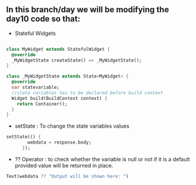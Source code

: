 ## In this branch/day we will be modifying the day10 code so that:

- Stateful Widgets

```dart

class MyWidget extends StatefulWidget {
  @override
  _MyWidgetState createState() => _MyWidgetState();
}

class _MyWidgetState extends State<MyWidget> {
  @override
  var statevariable;
  //state variables has to be declared before build context
  Widget build(BuildContext context) {
    return Container();
  }
}
```

- setState : To change the state variables values

```dart
setState(() {
        webdata = response.body;
      });
```

- ?? Operator : to check whether the variable is null or not if it is a default provided value will be returned in place.

```dart
Text(webdata ?? "Output will be shown here: ")
```
